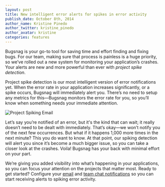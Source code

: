 ```yaml
---
layout: post
title: New intelligent error alerts for spikes in error activity
publish_date: October 8th, 2014
author_name: Kristine Pinedo
author_twitter: kristine_pinedo
author_avatar: kristine
categories: features
---
```


Bugsnag is your go-to tool for saving time and effort finding and fixing bugs. For our team, making sure that process is painless is a huge priority, so we’ve rolled out a new system for monitoring your application’s crashes. Your alerts are new and more powerful than ever with *project spike detection*.

Project spike detection is our most intelligent version of error notifications yet. When the error rate in your application increases significantly, or a spike occurs, Bugsnag will immediately alert you. There’s no need to setup any metrics for this—Bugsnag monitors the error rate for you, so you’ll know when something needs your immediate attention.

![Project Spiking Email](/img/posts/project-spiking.png)

Let’s say you’re notified of an error, but it's the kind that can wait; it really doesn’t need to be dealt with immediately. That’s okay—we won’t notify you of the next few occurrences. But what if it happens 1,000 more times in the next minute? This you do want to know. At that point, our spiking detection will alert you since it’s become a much bigger issue, so you can take a closer look at the crashes. Voila! Bugsnag has your back with minimal effort on your part.

We’re giving you added visibility into what’s happening in your applications, so you can focus your attention on the projects that matter most. Ready to get started? Configure your [email](https://app.bugsnag.com/user/sign_in) and [team chat notifications](https://www.bugsnag.com/integrations/#chat) so you can start receiving alerts to spiking error activity.
